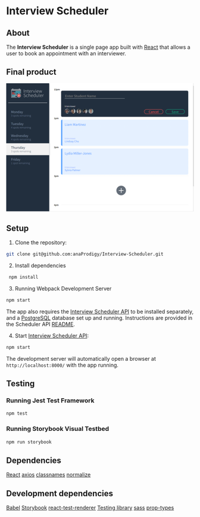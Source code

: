 # Interview Scheduler

## About

The **Interview Scheduler** is a single page app built with [React](https://reactjs.org/) that allows a user to book an appointment with an interviewer.

## Final product
![Showing appointments](public/final_product.png)



## Setup

1. Clone the repository:

```sh
git clone git@github.com:anaProdigy/Interview-Scheduler.git
```

2. Install dependencies 

```sh
 npm install
```

3. Running Webpack Development Server

```sh
npm start
```


The app also requires the [Interview Scheduler API](https://github.com/anaProdigy/Interview-Scheduler-Api) to be installed separately, and a [PostgreSQL](https://www.postgresql.org/) database set up and running. Instructions are provided in the Scheduler API [README](https://github.com/anaProdigy/Interview-Scheduler-Api#readme).

4. Start [Interview Scheduler API](https://github.com/anaProdigy/Interview-Scheduler-Api):

```sh
npm start
```
The development server will automatically open a browser at `http://localhost:8000/` with the app running.




## Testing

### Running Jest Test Framework

```sh
npm test
```

### Running Storybook Visual Testbed

```sh
npm run storybook
```

## Dependencies

 [React](https://reactjs.org/)
 [axios](https://www.npmjs.com/package/axios)
 [classnames](https://www.npmjs.com/package/classnames)
 [normalize](https://www.npmjs.com/package/normalize)


## Development dependencies

 [Babel](https://babeljs.io/)
 [Storybook](https://storybook.js.org/)
 [react-test-renderer](https://reactjs.org/docs/test-renderer.html)
 [Testing library](https://testing-library.com/)
 [sass](https://www.npmjs.com/package/sass)
 [prop-types](https://www.npmjs.com/package/prop-types)
 